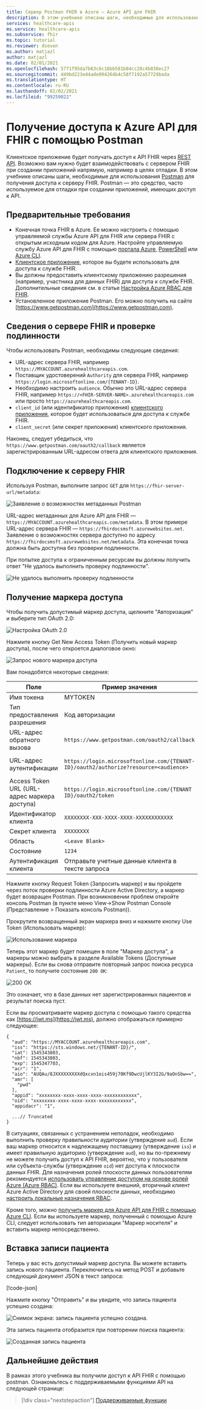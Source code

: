 ```yaml
---
title: Сервер Postman FHIR в Azure — Azure API для FHIR
description: В этом учебнике описаны шаги, необходимые для использования Postman для доступа к серверу FHIR. Платформа Postman полезна для отладки приложений, имеющих доступ к API.
services: healthcare-apis
ms.service: healthcare-apis
ms.subservice: fhir
ms.topic: tutorial
ms.reviewer: dseven
ms.author: matjazl
author: matjazl
ms.date: 02/01/2021
ms.openlocfilehash: 5771f95da7b63c6c16bb581b84cc28c4b838ec27
ms.sourcegitcommit: d49bd223e44ade094264b4c58f7192a57729bada
ms.translationtype: HT
ms.contentlocale: ru-RU
ms.lasthandoff: 02/02/2021
ms.locfileid: "99259022"
---
```

# <a name="access-azure-api-for-fhir-with-postman"></a>Получение доступа к Azure API для FHIR с помощью Postman

Клиентское приложение будет получать доступ к API FHIR через [REST API](https://www.hl7.org/fhir/http.html). Возможно вам нужно будет взаимодействовать с сервером FHIR при создании приложений напрямую, например в целях отладки. В этом учебнике описаны шаги, необходимые для использования [Postman](https://www.getpostman.com/) для получения доступа к серверу FHIR. Postman — это средство, часто используемое для отладки при создании приложений, имеющих доступ к API.

## <a name="prerequisites"></a>Предварительные требования

- Конечная точка FHIR в Azure. Ее можно настроить с помощью управляемой службы Azure API для FHIR или сервера FHIR с открытым исходным кодом для Azure. Настройте управляемую службу Azure API для FHIR с помощью [портала Azure](fhir-paas-portal-quickstart.md), [PowerShell](fhir-paas-powershell-quickstart.md) или [Azure CLI](fhir-paas-cli-quickstart.md).
- [Клиентское приложение](register-confidential-azure-ad-client-app.md), которое вы будете использовать для доступа к службе FHIR.
- Вы должны предоставить клиентскому приложению разрешения (например, участника для данных FHIR) для доступа к службе FHIR. Дополнительные сведения см. в статье [Настройка Azure RBAC для FHIR](https://docs.microsoft.com/azure/healthcare-apis/configure-azure-rbac).
- Установленное приложение Postman. Его можно получить на сайте [https://www.getpostman.com](https://www.getpostman.com).

## <a name="fhir-server-and-authentication-details"></a>Сведения о сервере FHIR и проверке подлинности

Чтобы использовать Postman, необходимы следующие сведения:

- URL-адрес сервера FHIR, например `https://MYACCOUNT.azurehealthcareapis.com`.
- Поставщик удостоверений `Authority` для сервера FHIR, например `https://login.microsoftonline.com/{TENANT-ID}`.
- Необходимо настроить `audience`. Обычно это URL-адрес сервера FHIR, например `https://<FHIR-SERVER-NAME>.azurehealthcareapis.com` или просто `https://azurehealthcareapis.com`.
- `client_id` (или идентификатор приложения) [клиентского приложения](register-confidential-azure-ad-client-app.md), которое будет использоваться для доступа к службе FHIR.
- `client_secret` (или секрет приложения) клиентского приложения.

Наконец, следует убедиться, что `https://www.getpostman.com/oauth2/callback` является зарегистрированным URL-адресом ответа для клиентского приложения.

## <a name="connect-to-fhir-server"></a>Подключение к серверу FHIR

Используя Postman, выполните запрос `GET` для `https://fhir-server-url/metadata`:

![Заявление о возможностях метаданных Postman](media/tutorial-postman/postman-metadata.png)

URL-адрес метаданных для Azure API для FHIR — `https://MYACCOUNT.azurehealthcareapis.com/metadata`. В этом примере URL-адрес сервера FHIR — `https://fhirdocsmsft.azurewebsites.net`. Заявление о возможностях сервера доступно по адресу `https://fhirdocsmsft.azurewebsites.net/metadata`. Эта конечная точка должна быть доступна без проверки подлинности.

При попытке доступа к ограниченным ресурсам вы должны получить ответ "Не удалось выполнить проверку подлинности".

![Не удалось выполнить проверку подлинности](media/tutorial-postman/postman-authentication-failed.png)

## <a name="obtaining-an-access-token"></a>Получение маркера доступа

Чтобы получить допустимый маркер доступа, щелкните "Авторизация" и выберите тип OAuth 2.0:

![Настройка OAuth 2.0](media/tutorial-postman/postman-select-oauth2.png)

Нажмите кнопку Get New Access Token (Получить новый маркер доступа), после чего откроется диалоговое окно:

![Запрос нового маркера доступа](media/tutorial-postman/postman-request-token.png)

Вам понадобятся некоторые сведения:

| Поле                 | Пример значения                                                                                                   | Комментарий                    |
|-----------------------|-----------------------------------------------------------------------------------------------------------------|----------------------------|
| Имя токена            | MYTOKEN                                                                                                         | Выбранное имя          |
| Тип предоставления разрешения            | Код авторизации                                                                                              |                            |
| URL-адрес обратного вызова          | `https://www.getpostman.com/oauth2/callback`                                                                      |                            |
| URL-адрес аутентификации              | `https://login.microsoftonline.com/{TENANT-ID}/oauth2/authorize?resource=<audience>` | `audience` — это `https://MYACCOUNT.azurehealthcareapis.com` в Azure API для FHIR. |
| Access Token URL (URL-адрес маркера доступа)      | `https://login.microsoftonline.com/{TENANT ID}/oauth2/token`                                                      |                            |
| Идентификатор клиента             | `XXXXXXXX-XXX-XXXX-XXXX-XXXXXXXXXXXX`                                                                            | Идентификатор приложения             |
| Секрет клиента         | `XXXXXXXX`                                                                                                        | Секретный ключ клиента          |
| Область | `<Leave Blank>` |
| Состояние                 | `1234`                                                                                                            |                            |
| Аутентификация клиента | Отправьте учетные данные клиента в тексте запроса                                                                                 |                 

Нажмите кнопку Request Token (Запросить маркер) и вы пройдете через поток проверки подлинности Azure Active Directory, а маркер будет возвращен Postman. При возникновении проблем откройте консоль Postman (в пункте меню View->Show Postman Console (Представление > Показать консоль Postman)).

Прокрутите возвращенный экран маркера вниз и нажмите кнопку Use Token (Использовать маркер):

![Использование маркера](media/tutorial-postman/postman-use-token.png)

Теперь этот маркер будет помещен в поле "Маркер доступа", а маркеры можно выбрать в разделе Available Tokens (Доступные маркеры). Если вы снова отправите повторный запрос поиска ресурса `Patient`, то получите состояние `200 OK`:

![200 ОК](media/tutorial-postman/postman-200-OK.png)

Это означает, что в базе данных нет зарегистрированных пациентов и результат поиска пуст.

Если вы просматриваете маркер доступа с помощью такого средства как [https://jwt.ms](https://jwt.ms), должно отображаться примерно следующее:

```jsonc
{
  "aud": "https://MYACCOUNT.azurehealthcareapis.com",
  "iss": "https://sts.windows.net/{TENANT-ID}/",
  "iat": 1545343803,
  "nbf": 1545343803,
  "exp": 1545347703,
  "acr": "1",
  "aio": "AUQAu/8JXXXXXXXXXdQxcxn1eis459j70Kf9DwcUjlKY3I2G/9aOnSbw==",
  "amr": [
    "pwd"
  ],
  "appid": "xxxxxxxx-xxxx-xxxx-xxxx-xxxxxxxxxxxx",
  "oid": "xxxxxxxx-xxxx-xxxx-xxxx-xxxxxxxxxxxx",
  "appidacr": "1",

  ...// Truncated
}
```

В ситуациях, связанных с устранением неполадок, необходимо выполнить проверку правильности аудитории (утверждение `aud`). Если ваш маркер относится к надлежащему поставщику (утверждение `iss`) и имеет правильную аудиторию (утверждение `aud`), но вы по-прежнему не можете получить доступ к API FHIR, вероятно, что у пользователя или субъекта-службы (утверждение `oid`) нет доступа к плоскости данных FHIR. Для назначения ролей плоскости данных пользователям рекомендуется [использовать управление доступом на основе ролей Azure (Azure RBAC)](configure-azure-rbac.md). Если вы используете внешний, вторичный клиент Azure Active Directory для своей плоскости данных, необходимо [настроить локальные назначения RBAC](configure-local-rbac.md).

Кроме того, можно [получить маркер для Azure API для FHIR с помощью Azure CLI](get-healthcare-apis-access-token-cli.md). Если вы используете маркер, полученный с помощью Azure CLI, следует использовать тип авторизации "Маркер носителя" и вставить маркер непосредственно.

## <a name="inserting-a-patient"></a>Вставка записи пациента

Теперь у вас есть допустимый маркер доступа. Вы можете вставить запись нового пациента. Переключитесь на метод POST и добавьте следующий документ JSON в текст запроса:

[!code-json[](samples/sample-patient.json)]

Нажмите кнопку "Отправить" и вы увидите, что запись пациента успешно создана:

![Снимок экрана: запись пациента успешно создана.](media/tutorial-postman/postman-patient-created.png)

Эта запись пациента отобразится при повторении поиска пациента:

![Созданная запись пациента](media/tutorial-postman/postman-patient-found.png)

## <a name="next-steps"></a>Дальнейшие действия

В рамках этого учебника вы получили доступ к API FHIR с помощью postman. Ознакомьтесь с поддерживаемыми функциями API на следующей странице:
 
>[!div class="nextstepaction"]
>[Поддерживаемые функции](fhir-features-supported.md)
